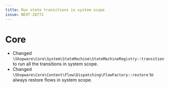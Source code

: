```yaml
---
title: Run state transitions in system scope
issue: NEXT-28772
---
```

# Core
* Changed `\Shopware\Core\System\StateMachine\StateMachineRegistry::transition` to run all the transitions in system scope.
* Changed `\Shopware\Core\Content\Flow\Dispatching\FlowFactory::restore` to always restore flows in system scope.
